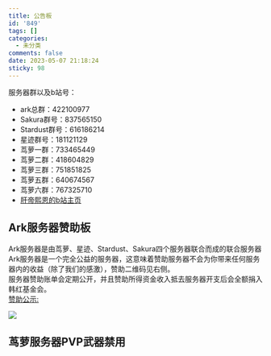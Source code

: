```yaml
---
title: 公告板
id: '849'
tags: []
categories:
  - 未分类
comments: false
date: 2023-05-07 21:18:24
sticky: 98
---
```


服务器群以及b站号：

*   ark总群：422100977
*   Sakura群号：837565150
*   Stardust群号：616186214
*   星迹群号：181121129
*   茑萝一群：733465449
*   茑萝二群：418604829
*   茑萝三群：751851825
*   茑萝五群：640674567
*   茑萝六群：767325710
*   [肝帝熙恩的b站主页](https://space.bilibili.com/171369384/favlist)

## Ark服务器赞助板

Ark服务器是由茑萝、星迹、Stardust、Sakura四个服务器联合而成的联合服务器  
Ark服务器是一个完全公益的服务器，这意味着赞助服务器不会为你带来任何服务器内的收益（除了我们的感激），赞助二维码见右侧。  
服务器赞助账单会定期公开，并且赞助所得资金收入抵去服务器开支后会全额捐入韩红基金会。  
[赞助公示:](https://kdocs.cn/l/cdO53DTiURzG)

![](https://pic.niaoluo.top/%E7%BD%91%E7%AB%99%E8%B0%83%E7%94%A8/QQ%E5%9B%BE%E7%89%8720230507212730.jpg)

## 茑萝服务器PVP武器禁用